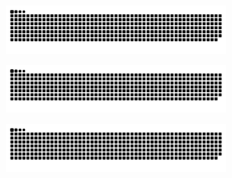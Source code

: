 <img src="https://raw.githubusercontent.com/pranawmishra/pranawmishra/output/snake.svg" alt="Snake animation" />

###

<img src="https://raw.githubusercontent.com/pranawmishra/pranawmishra/output/snake.svg" alt="Snake animation" />

###

<img src="https://raw.githubusercontent.com/pranawmishra/pranawmishra/output/snake.svg" alt="Snake animation" />

###
